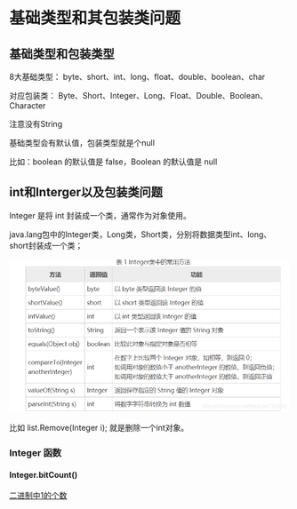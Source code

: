 # 基础类型和其包装类问题

## 基础类型和包装类型
8大基础类型：
byte、short、int、long、float、double、boolean、char

对应包装类：
Byte、Short、Integer、Long、Float、Double、Boolean、Character

注意没有String

基础类型会有默认值，包装类型就是个null

比如：boolean 的默认值是 false，Boolean 的默认值是 null

## int和Interger以及包装类问题

Integer 是将 int 封装成一个类，通常作为对象使用。

java.lang包中的Integer类，Long类，Short类，分别将数据类型int、long、short封装成一个类；

![](_attachments/old/2022-10-24-22-18-49.png)

比如 list.Remove(Integer i); 就是删除一个int对象。

### Integer 函数
#### Integer.bitCount()
[二进制中1的个数](二进制中1的个数.md)



